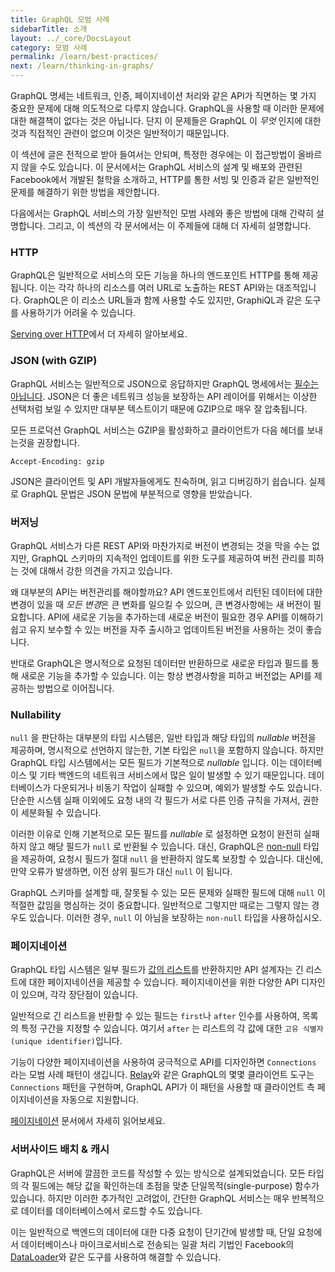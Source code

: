 ```yaml
---
title: GraphQL 모범 사례
sidebarTitle: 소개
layout: ../_core/DocsLayout
category: 모범 사례
permalink: /learn/best-practices/
next: /learn/thinking-in-graphs/
---
```


GraphQL 명세는 네트워크, 인증, 페이지네이션 처리와 같은 API가 직면하는 몇 가지 중요한 문제에 대해 의도적으로 다루지 않습니다. GraphQL을 사용할 때 이러한 문제에 대한 해결책이 없다는 것은 아닙니다. 단지 이 문제들은 GraphQL 이 _무엇_ 인지에 대한 것과 직접적인 관련이 없으며 이것은 일반적이기 때문입니다.

이 섹션에 글은 전적으로 받아 들여서는 안되며, 특정한 경우에는 이 접근방법이 올바르지 않을 수도 있습니다. 이 문서에서는 GraphQL 서비스의 설계 및 배포와 관련된 Facebook에서 개발된 철학을 소개하고, HTTP를 통한 서빙 및 인증과 같은 일반적인 문제를 해결하기 위한 방법을 제안합니다.

다음에서는 GraphQL 서비스의 가장 일반적인 모범 사례와 좋은 방법에 대해 간략히 설명합니다. 그리고, 이 섹션의 각 문서에서는 이 주제들에 대해 더 자세히 설명합니다.

### HTTP

GraphQL은 일반적으로 서비스의 모든 기능을 하나의 엔드포인트 HTTP를 통해 제공됩니다. 이는 각각 하나의 리소스를 여러 URL로 노출하는 REST API와는 대조적입니다. GraphQL은 이 리소스 URL들과 함께 사용할 수도 있지만, GraphiQL과 같은 도구를 사용하기가 어려울 수 있습니다.

[Serving over HTTP](/learn/serving-over-http/)에서 더 자세히 알아보세요.

### JSON (with GZIP)

GraphQL 서비스는 일반적으로 JSON으로 응답하지만 GraphQL 명세에서는 [필수는 아닙니다](http://facebook.github.io/graphql/#sec-Serialization-Format). JSON은 더 좋은 네트워크 성능을 보장하는 API 레이어를 위해서는 이상한 선택처럼 보일 수 있지만 대부분 텍스트이기 때문에 GZIP으로 매우 잘 압축됩니다.

모든 프로덕션 GraphQL 서비스는 GZIP을 활성화하고 클라이언트가 다음 헤더를 보내는것을 권장합니다.

```
Accept-Encoding: gzip
```

JSON은 클라이언트 및 API 개발자들에게도 친숙하며, 읽고 디버깅하기 쉽습니다. 실제로 GraphQL 문법은 JSON 문법에 부분적으로 영향을 받았습니다.

### 버저닝

GraphQL 서비스가 다른 REST API와 마찬가지로 버전이 변경되는 것을 막을 수는 없지만, GraphQL 스키마의 지속적인 업데이트를 위한 도구를 제공하여 버전 관리를 피하는 것에 대해서 강한 의견을 가지고 있습니다.

왜 대부분의 API는 버전관리를 해야할까요? API 엔드포인트에서 리턴된 데이터에 대한 변경이 있을 때 *모든 변경*은 큰 변화를 일으킬 수 있으며, 큰 변경사항에는 새 버전이 필요합니다. API에 새로운 기능을 추가하는데 새로운 버전이 필요한 경우 API를 이해하기 쉽고 유지 보수할 수 있는 버전을 자주 출시하고 업데이트된 버전을 사용하는 것이 좋습니다.

반대로 GraphQL은 명시적으로 요청된 데이터만 반환하므로 새로운 타입과 필드를 통해 새로운 기능을 추가할 수 있습니다. 이는 항상 변경사항을 피하고 버전없는 API를 제공하는 방법으로 이어집니다.

### Nullability

`null` 을 판단하는 대부분의 타입 시스템은, 일반 타입과 해당 타입의 _nullable_ 버전을 제공하며, 명시적으로 선언하지 않는한, 기본 타입은 `null`을 포함하지 않습니다. 하지만 GraphQL 타입 시스템에서는 모든 필드가 기본적으로 _nullable_ 입니다. 이는 데이터베이스 및 기타 백엔드의 네트워크 서비스에서 많은 일이 발생할 수 있기 때문입니다. 데이터베이스가 다운되거나 비동기 작업이 실패할 수 있으며, 예외가 발생할 수도 있습니다. 단순한 시스템 실패 이외에도 요청 내의 각 필드가 서로 다른 인증 규칙을 가져서, 권한이 세분화될 수 있습니다.

이러한 이유로 인해 기본적으로 모든 필드를 _nullable_ 로 설정하면 요청이 완전히 실패하지 않고 해당 필드가 `null` 로 반환될 수 있습니다. 대신, GraphQL은 [non-null](/learn/schema/#lists-and-non-null) 타입을 제공하여, 요청시 필드가 절대 `null` 을 반환하지 않도록 보장할 수 있습니다. 대신에, 만약 오류가 발생하면, 이전 상위 필드가 대신 `null` 이 됩니다.

GraphQL 스키마를 설계할 때, 잘못될 수 있는 모든 문제와 실패한 필드에 대해 `null` 이 적절한 값임을 명심하는 것이 중요합니다. 일반적으로 그렇지만 때로는 그렇지 않는 경우도 있습니다. 이러한 경우, `null` 이 아님을 보장하는 `non-null` 타입을 사용하십시오.

### 페이지네이션

GraphQL 타입 시스템은 일부 필드가 [값의 리스트](/learn/schema/#리스트와-non-null)를 반환하지만 API 설계자는 긴 리스트에 대한 페이지네이션을 제공할 수 있습니다. 페이지네이션을 위한 다양한 API 디자인이 있으며, 각각 장단점이 있습니다.

일반적으로 긴 리스트을 반환할 수 있는 필드는 `first`나 `after` 인수를 사용하여, 목록의 특정 구간을 지정할 수 있습니다. 여기서 `after` 는 리스트의 각 값에 대한 `고유 식별자(unique identifier)`입니다.

기능이 다양한 페이지네이션을 사용하여 궁극적으로 API를 디자인하면 `Connections` 라는 모범 사례 패턴이 생깁니다. [Relay](https://facebook.github.io/relay/)와 같은 GraphQL의 몇몇 클라이언트 도구는 `Connections` 패턴을 구현하며, GraphQL API가 이 패턴을 사용할 때 클라이언트 측 페이지네이션을 자동으로 지원합니다.

[페이지네이션](/learn/pagination/) 문서에서 자세히 읽어보세요.

### 서버사이드 배치 & 캐시

GraphQL은 서버에 깔끔한 코드를 작성할 수 있는 방식으로 설계되었습니다. 모든 타입의 각 필드에는 해당 값을 확인하는데 초점을 맞춘 단일목적(single-purpose) 함수가 있습니다. 하지만 이러한 추가적인 고려없이, 간단한 GraphQL 서비스는 매우 반복적으로 데이터를 데이터베이스에서 로드할 수도 있습니다.

이는 일반적으로 백엔드의 데이터에 대한 다중 요청이 단기간에 발생할 때, 단일 요청에서 데이터베이스나 마이크로서비스로 전송되는 일괄 처리 기법인 Facebook의 [DataLoader](https://github.com/graphql/dataloader)와 같은 도구를 사용하여 해결할 수 있습니다.
